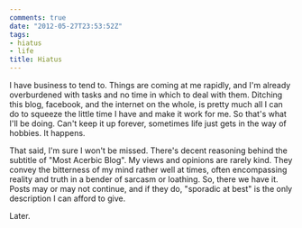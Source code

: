 ```yaml
---
comments: true
date: "2012-05-27T23:53:52Z"
tags:
- hiatus
- life
title: Hiatus
---
```


I have business to tend to. Things are coming at me rapidly, and I'm already
overburdened with tasks and no time in which to deal with them. Ditching this
blog, facebook, and the internet on the whole, is pretty much all I can do to
squeeze the little time I have and make it work for me. So that's what I'll be
doing. Can't keep it up forever, sometimes life just gets in the way of hobbies.
It happens.

That said, I'm sure I won't be missed. There's decent reasoning behind the
subtitle of "Most Acerbic Blog". My views and opinions are rarely kind. They
convey the bitterness of my mind rather well at times, often encompassing
reality and truth in a bender of sarcasm or loathing. So, there we have it.
Posts may or may not continue, and if they do, "sporadic at best" is the only
description I can afford to give.

Later.
